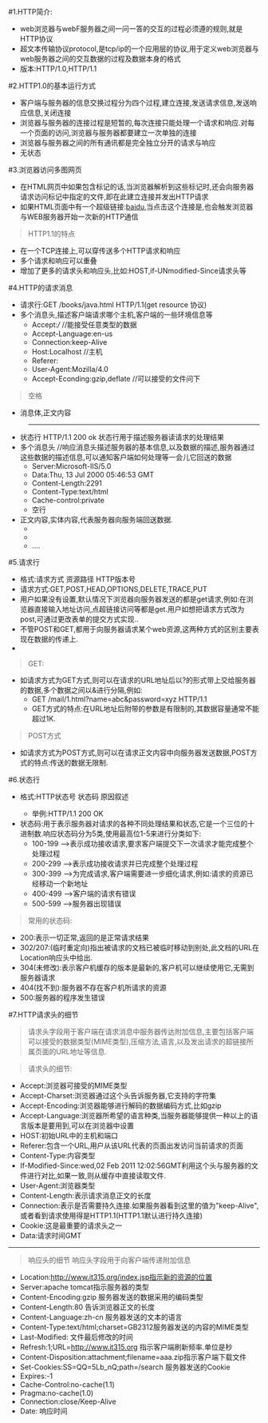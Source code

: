 #1.HTTP简介:
- web浏览器与webF服务器之间一问一答的交互的过程必须遵的规则,就是HTTP协议
- 超文本传输协议protocol,是tcp/ip的一个应用层的协议,用于定义web浏览器与web服务器之间的交互数据的过程及数据本身的格式
- 版本:HTTP/1.0,HTTP/1.1

#2.HTTP1.0的基本运行方式
- 客户端与服务器的信息交换过程分为四个过程,建立连接,发送请求信息,发送响应信息,关闭连接
- 浏览器与服务器的连接过程是短暂的,每次连接只能处理一个请求和响应.对每一个页面的访问,浏览器与服务器都要建立一次单独的连接
- 浏览器与服务器之间的所有通讯都是完全独立分开的请求与响应
- 无状态

#3.浏览器访问多图网页
- 在HTML网页中如果包含<img>标记的话,当浏览器解析到这些标记时,还会向服务器请求访问标记中指定的文件,即在此建立连接并发出HTTP请求
- 如果HTML页面中有一个超级链接:<a href="http://www.baidu.com">baidu</a>,当点击这个连接是,也会触发浏览器与WEB服务器开始一次新的HTTP通信


> HTTP1.1的特点

- 在一个TCP连接上,可以穿传送多个HTTP请求和响应
- 多个请求和响应可以重叠
- 增加了更多的请求头和响应头,比如:HOST,if-UNmodified-Since请求头等

#4.HTTP的请求消息
- 请求行:GET /books/java.html HTTP/1.1(get resource 协议)
- 多个消息头,描述客户端请求哪个主机,客户端的一些环境信息等
	- Accept:*/*				//能接受任意类型的数据
	- Accept-Language:en-us
	- Connection:keep-Alive
	- Host:Localhost			//主机
	- Referer:
	- User-Agent:Mozilla/4.0
	- Accept-Econding:gzip,deflate		//可以接受的文件问下

> 空格
- 消息体,正文内容



> ****************************************

- 状态行		HTTP/1.1 200 ok 	状态行用于描述服务器读请求的处理结果
- 多个消息头		//响应消息头描述服务器的基本信息,以及数据的描述,服务器通过这些数据的描述信息,可以通知客户端如何处理等一会儿它回送的数据
	- Server:Microsoft-IIS/5.0
	- Data:Thu, 13 Jul 2000 05:46:53 GMT
	- Content-Length:2291
	- Content-Type:text/html
	- Cache-control:private
	- 空行
- 正文内容,实体内容,代表服务器向服务端回送数据.
	- <HTML>
	- <BODY>
	- ....
	
#5.请求行
- 格式:请求方式 资源路径 HTTP版本号<CRLF>
- 请求方式:GET,POST,HEAD,OPTIONS,DELETE,TRACE,PUT
- 用户如果没有设置,默认情况下浏览器向服务器发送的都是get请求,例如:在浏览器直接输入地址访问,点超链接访问等都是get.用户如想把请求方式改为post,可通过更改表单的提交方式实现..
- 不管POST和GET,都用于向服务器请求某个web资源,这两种方式的区别主要表现在数据的传递上.
- 
> GET:
> 
- 如请求方式为GET方式,则可以在请求的URL地址后以?的形式带上交给服务器的数据,多个数据之间以&进行分隔,例如:
	- GET /mail/1.html?name=abc&password=xyz HTTP/1.1
	- GET方式的特点:在URL地址后附带的参数是有限制的,其数据容量通常不能超过1K.

> POST方式
> 
- 如请求方式为POST方式,则可以在请求正文内容中向服务器发送数据,POST方式的特点:传送的数据无限制.

#6.状态行
> 
- 格式:HTTP状态号 状态码 原因叙述<CRLF>
	- 举例:HTTP/1.1 200 OK
- 状态码:用于表示服务器对请求的各种不同处理结果和状态,它是一个三位的十进制数.响应状态码分为5类,使用最高位1-5来进行分类如下:
	- 100-199	-->表示成功接收请求,要求客户端提交下一次请求才能完成整个处理过程
	- 200-299	-->表示成功接收请求并已完成整个处理过程
	- 300-399	-->为完成请求,客户端需要进一步细化请求,例如:请求的资源已经移动一个新地址
	- 400-499	-->客户端的请求有错误
	- 500-599	-->服务器出现错误

> 常用的状态码:

- 200:表示一切正常,返回的是正常请求结果
- 302/207:(临时重定向)指出被请求的文档已被临时移动到别处,此文档的URL在Location响应头中给出.
- 304(未修改):表示客户机缓存的版本是最新的,客户机可以继续使用它,无需到服务器请求
- 404(找不到):服务器不存在客户机所请求的资源
- 500:服务器的程序发生错误

#7.HTTP请求头的细节
> 请求头字段用于客户端在请求消息中服务器传达附加信息,主要包括客户端可以接受的数据类型(MIME类型),压缩方法,语言,以及发出请求的超链接所属页面的URL地址等信息.


> 请求头的细节:

- Accept:浏览器可接受的MIME类型
- Accept-Charset:浏览器通过这个头告诉服务器,它支持的字符集
- Accept-Encoding:浏览器能够进行解码的数据编码方式,比如gzip
- Accept-Language:浏览器所希望的语言种类,当服务器能够提供一种以上的语言版本是要用到,可以在浏览器中设置
- HOST:初始URL中的主机和端口
- Referer:包含一个URL,用户从该URL代表的页面出发访问当前请求的页面
- Content-Type:内容类型
- If-Modified-Since:wed,02 Feb 2011 12:02:56GMT利用这个头与服务器的文件进行对比,如果一致,则从缓存中直接读取文件.
- User-Agent:浏览器类型
- Content-Length:表示请求消息正文的长度
- Connection:表示是否需要持久连接.如果服务器看到这里的值为"keep-Alive",或者看到请求使用得是HTTP1.1(HTTP1.1默认进行持久连接)
- Cookie:这是最重要的请求头之一
- Data:请求时间GMT 


-----
> 响应头的细节
> 响应头字段用于向客户端传递附加信息


- Location:http://www.it315.org/index.jsp指示新的资源的位置
- Server:apache tomcat指示服务器的类型
- Content-Encoding:gzip	服务器发送的数据采用的编码类型
- Content-Length:80 		告诉浏览器正文的长度
- Content-Language:zh-cn 服务器发送的文本的语言
- Content-Type:text/html;charset=GB2312服务器发送的内容的MIME类型
- Last-Modified:			文件最后修改的时间
- Refresh:1;URL=http://www.it315.org		指示客户端刷新频率.单位是秒
- Content-Disposition:attachment;filename=aaa.zip指示客户端下载文件
- Set-Cookies:SS=QQ=5Lb_nQ;path=/search		服务器发送的Cookie
- Expires:-1
- Cache-Control:no-cache(1.1)
- Pragma:no-cache(1.0)
- Connection:close/Keep-Alive
- Date:		响应时间

